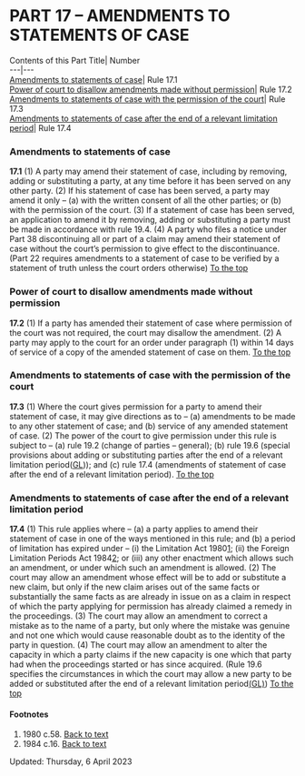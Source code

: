 # PART 17 – AMENDMENTS TO STATEMENTS OF CASE
Contents of this Part
Title| Number  
---|---  
[Amendments to statements of case](https://www.justice.gov.uk/courts/procedure-rules/civil/rules/part17#17.1)| Rule 17.1  
[Power of court to disallow amendments made without permission](https://www.justice.gov.uk/courts/procedure-rules/civil/rules/part17#17.2)| Rule 17.2  
[Amendments to statements of case with the permission of the court](https://www.justice.gov.uk/courts/procedure-rules/civil/rules/part17#17.3)| Rule 17.3  
[Amendments to statements of case after the end of a relevant limitation period](https://www.justice.gov.uk/courts/procedure-rules/civil/rules/part17#17.4)| Rule 17.4  
### Amendments to statements of case

**17.1**
(1) A party may amend their statement of case, including by removing, adding or substituting a party, at any time before it has been served on any other party.
(2) If his statement of case has been served, a party may amend it only –
(a) with the written consent of all the other parties; or
(b) with the permission of the court.
(3) If a statement of case has been served, an application to amend it by removing, adding or substituting a party must be made in accordance with rule 19.4.
(4) A party who files a notice under Part 38 discontinuing all or part of a claim may amend their statement of case without the court’s permission to give effect to the discontinuance.
(Part 22 requires amendments to a statement of case to be verified by a statement of truth unless the court orders otherwise)
[To the top](https://www.justice.gov.uk/courts/procedure-rules/civil/rules/part17#top)
### Power of court to disallow amendments made without permission

**17.2**
(1) If a party has amended their statement of case where permission of the court was not required, the court may disallow the amendment.
(2) A party may apply to the court for an order under paragraph (1) within 14 days of service of a copy of the amended statement of case on them.
[To the top](https://www.justice.gov.uk/courts/procedure-rules/civil/rules/part17#top)
### Amendments to statements of case with the permission of the court

**17.3**
(1) Where the court gives permission for a party to amend their statement of case, it may give directions as to –
(a) amendments to be made to any other statement of case; and
(b) service of any amended statement of case.
(2) The power of the court to give permission under this rule is subject to –
(a) rule 19.2 (change of parties – general);
(b) rule 19.6 (special provisions about adding or substituting parties after the end of a relevant limitation period([GL](https://www.justice.gov.uk/courts/procedure-rules/civil/glossary))); and
(c) rule 17.4 (amendments of statement of case after the end of a relevant limitation period).
[To the top](https://www.justice.gov.uk/courts/procedure-rules/civil/rules/part17#top)
### Amendments to statements of case after the end of a relevant limitation period

**17.4**
(1) This rule applies where –
(a) a party applies to amend their statement of case in one of the ways mentioned in this rule; and
(b) a period of limitation has expired under –
(i) the Limitation Act 1980[1](https://www.justice.gov.uk/courts/procedure-rules/civil/rules/part17#fn1);
(ii) the Foreign Limitation Periods Act 1984[2](https://www.justice.gov.uk/courts/procedure-rules/civil/rules/part17#fn2); or
(iii) any other enactment which allows such an amendment, or under which such an amendment is allowed.
(2) The court may allow an amendment whose effect will be to add or substitute a new claim, but only if the new claim arises out of the same facts or substantially the same facts as are already in issue on as a claim in respect of which the party applying for permission has already claimed a remedy in the proceedings.
(3) The court may allow an amendment to correct a mistake as to the name of a party, but only where the mistake was genuine and not one which would cause reasonable doubt as to the identity of the party in question.
(4) The court may allow an amendment to alter the capacity in which a party claims if the new capacity is one which that party had when the proceedings started or has since acquired.
(Rule 19.6 specifies the circumstances in which the court may allow a new party to be added or substituted after the end of a relevant limitation period[(GL)](https://www.justice.gov.uk/courts/procedure-rules/civil/glossary))
[To the top](https://www.justice.gov.uk/courts/procedure-rules/civil/rules/part17#top)
#### Footnotes
  1. 1980 c.58. [Back to text](https://www.justice.gov.uk/courts/procedure-rules/civil/rules/part17#text1)
  2. 1984 c.16. [Back to text](https://www.justice.gov.uk/courts/procedure-rules/civil/rules/part17#text2)


Updated: Thursday, 6 April 2023
